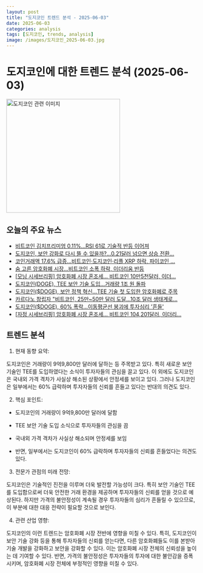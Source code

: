 ```yaml
---
layout: post
title: "도지코인 트렌드 분석 - 2025-06-03"
date: 2025-06-03
categories: analysis
tags: [도지코인, trends, analysis]
image: /images/도지코인_2025-06-03.jpg
---
```


# 도지코인에 대한 트렌드 분석 (2025-06-03)

<img src="https://nan0silver.github.io/doge_trend_monitoring/images/도지코인_2025-06-03.jpg" alt="도지코인 관련 이미지" width="300">

## 오늘의 주요 뉴스

- [비트코인</b> 김치프리미엄 0.11%…RSI 61로 기술적 반등 이어져](https://www.tokenpost.kr/news/cryptocurrency/253711)
- [도지코인</b>, 보안 강화로 다시 뜰 수 있을까?...0.21달러 넘으면 상승 전환...](http://coinreaders.com/164105)
- [코인거래액 17.6% 급증…비트코인·도지코인</b>·리플 XRP 하락, 파이코인 ...](https://www.topstarnews.net/news/articleView.html?idxno=15685539)
- [숨 고른 암호화폐 시장…비트코인</b> 소폭 하락, 이더리움 반등](https://www.digitaltoday.co.kr/news/articleView.html?idxno=569201)
- [[모닝 시세브리핑] 암호화폐 시장 혼조세… 비트코인</b> 10만5천달러, 이더...](https://www.tokenpost.kr/news/briefing/253692)
- [도지코인</b>(DOGE), TEE 보안 기술 도입…거래량 1조 원 돌파](https://www.tokenpost.kr/news/cryptocurrency/253658)
- [도지코인</b>($DOGE), 보안 정책 혁신…TEE 기술 첫 도입한 암호화폐로 주목](https://www.tokenpost.kr/news/cryptocurrency/253655)
- [카르다노 창립자 &quot;비트코인</b>, 25만~50만 달러 도달…10조 달러 생태계로...](http://coinreaders.com/164075)
- [도지코인</b>($DOGE), 60% 폭락…이동평균선 붕괴에 투자심리 '흔들'](https://www.tokenpost.kr/news/cryptocurrency/253622)
- [[자정 시세브리핑] 암호화폐 시장 혼조세… 비트코인</b> 104,201달러, 이더리...](https://www.tokenpost.kr/news/briefing/253604)

## 트렌드 분석

1. 현재 동향 요약: 

도지코인은 거래량이 9억9,800만 달러에 달하는 등 주목받고 있다. 특히 새로운 보안 기술인 TEE를 도입하였다는 소식이 투자자들의 관심을 끌고 있다. 이 외에도 도지코인은 국내외 가격 격차가 사실상 해소된 상황에서 안정세를 보이고 있다. 그러나 도지코인은 일부에서는 60% 급락하며 투자자들의 신뢰를 흔들고 있다는 반대의 의견도 있다.



2. 핵심 포인트:

- 도지코인의 거래량이 9억9,800만 달러에 달함

- TEE 보안 기술 도입 소식으로 투자자들의 관심을 끔

- 국내외 가격 격차가 사실상 해소되며 안정세를 보임

- 반면, 일부에서는 도지코인이 60% 급락하며 투자자들의 신뢰를 흔들었다는 의견도 있다.



3. 전문가 관점의 미래 전망: 

도지코인은 기술적인 진전을 이루며 더욱 발전할 가능성이 크다. 특히 보안 기술인 TEE를 도입함으로써 더욱 안전한 거래 환경을 제공하며 투자자들의 신뢰를 얻을 것으로 예상된다. 하지만 가격의 불안정성이 계속될 경우 투자자들의 심리가 흔들릴 수 있으므로, 이 부분에 대한 대응 전략이 필요할 것으로 보인다.



4. 관련 산업 영향: 

도지코인의 이런 트렌드는 암호화폐 시장 전반에 영향을 미칠 수 있다. 특히, 도지코인이 보안 기술 강화 등을 통해 투자자들의 신뢰를 얻는다면, 다른 암호화폐들도 이를 본받아 기술 개발을 강화하고 보안을 강화할 수 있다. 이는 암호화폐 시장 전체의 신뢰성을 높이는 데 기여할 수 있다. 반면, 가격의 불안정성은 투자자들의 투자에 대한 불안감을 증폭시키며, 암호화폐 시장 전체에 부정적인 영향을 미칠 수 있다.